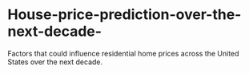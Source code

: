 # House-price-prediction-over-the-next-decade-
 Factors that could influence residential home prices across the United States over the next decade.
